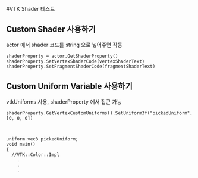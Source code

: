 #VTK Shader 테스트

## Custom Shader 사용하기

actor 에서 shader 코드를 string 으로 넣어주면 작동
```
shaderProperty = actor.GetShaderProperty()
shaderProperty.SetVertexShaderCode(vertexShaderText)
shaderProperty.SetFragmentShaderCode(fragmentShaderText)
```

## Custom Uniform Variable 사용하기
vtkUniforms 사용, shaderProperty 에서 접근 가능


```
shaderProperty.GetVertexCustomUniforms().SetUniform3f("pickedUniform", [0, 0, 0])
```

```


uniform vec3 pickedUniform;
void main()
{
  //VTK::Color::Impl
    .
    .
    .
```